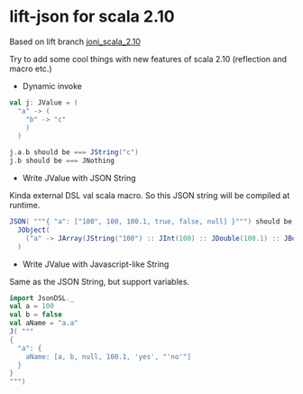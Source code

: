 lift-json for scala 2.10
========================

Based on lift branch [joni_scala_2.10](https://github.com/lift/framework/tree/joni_scala_2.10)

Try to add some cool things with new features of scala 2.10 (reflection and macro etc.)

* Dynamic invoke

```scala
val j: JValue = (
  "a" -> (
    "b" -> "c"
    )
  )

j.a.b should be === JString("c")
j.b should be === JNothing
```

* Write JValue with JSON String

Kinda external DSL val scala macro.
So this JSON string will be compiled at runtime.

```scala
JSON( """{ "a": ["100", 100, 100.1, true, false, null] }""") should be ===
  JObject(
    ("a" -> JArray(JString("100") :: JInt(100) :: JDouble(100.1) :: JBool(true) :: JBool(false) :: JNull :: Nil))
  )
```

* Write JValue with Javascript-like String

Same as the JSON String, but support variables.

```scala
import JsonDSL._
val a = 100
val b = false
val aName = "a.a"
J( """
{
  "a": {
    aName: [a, b, null, 100.1, 'yes', "'no'"]
  }
}
""")
```